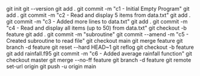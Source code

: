 git init 
git --version 
git add . 
git commit -m "c1 - Initial Empty Program"
git add . 
git commit -m "c2 - Read and display 5 items from data.txt"
git add .
git commit -m "c3 - Added more lines to data.txt"
git add .
git commit -m "c4 - Read and display all items (up to 50) from data.txt"
git checkout -b feature
git add .
git commit -m "subroutine"
git commit --amend -m "c5 - Created subroutine to read file"
git checkout main 
git merge feature
git branch -d feature
git reset --hard HEAD~1
git reflog
git checkout -b feature
git add rainfall.f95
git commit -m "c6 - Added average rainfall function"
git checkout master
git merge --no-ff feature
git branch -d feature
git remote set-url origin <url>
git push -u origin main
